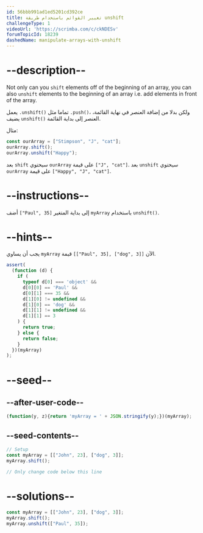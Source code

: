 ```yaml
---
id: 56bbb991ad1ed5201cd392ce
title: تغيير القوائم باستخدام طريقة unshift
challengeType: 1
videoUrl: 'https://scrimba.com/c/ckNDESv'
forumTopicId: 18239
dashedName: manipulate-arrays-with-unshift
---
```


# --description--

Not only can you `shift` elements off of the beginning of an array, you can also `unshift` elements to the beginning of an array i.e. add elements in front of the array.

يعمل `.unshift()` تماما مثل `.push()`، ولكن بدلا من إضافة العنصر في نهاية القائمة، يضيف `unshift()` العنصر إلى بداية القائمة.

مثال:

```js
const ourArray = ["Stimpson", "J", "cat"];
ourArray.shift();
ourArray.unshift("Happy");
```

بعد `shift` سيحتوي `ourArray` على قيمة `["J", "cat"]`. بعد `unshift` سيحتوي `ourArray` على قيمة `["Happy", "J", "cat"]`.

# --instructions--

أضف `["Paul", 35]` إلى بداية المتغير `myArray` باستخدام `unshift()`.

# --hints--

يجب أن يساوي `myArray` قيمة `[["Paul", 35], ["dog", 3]]` الآن.

```js
assert(
  (function (d) {
    if (
      typeof d[0] === 'object' &&
      d[0][0] == 'Paul' &&
      d[0][1] === 35 &&
      d[1][0] != undefined &&
      d[1][0] == 'dog' &&
      d[1][1] != undefined &&
      d[1][1] == 3
    ) {
      return true;
    } else {
      return false;
    }
  })(myArray)
);
```

# --seed--

## --after-user-code--

```js
(function(y, z){return 'myArray = ' + JSON.stringify(y);})(myArray);
```

## --seed-contents--

```js
// Setup
const myArray = [["John", 23], ["dog", 3]];
myArray.shift();

// Only change code below this line

```

# --solutions--

```js
const myArray = [["John", 23], ["dog", 3]];
myArray.shift();
myArray.unshift(["Paul", 35]);
```
